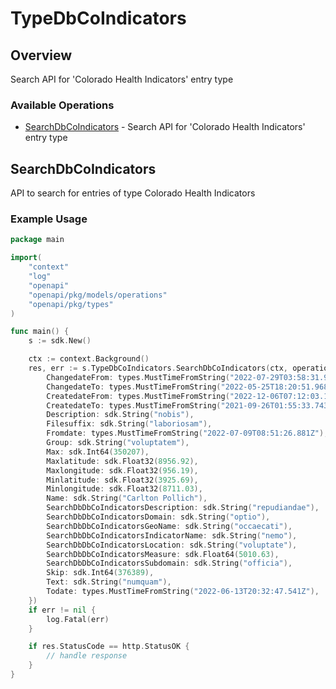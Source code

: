 # TypeDbCoIndicators

## Overview

Search API for 'Colorado Health Indicators' entry type

### Available Operations

* [SearchDbCoIndicators](#searchdbcoindicators) - Search API for 'Colorado Health Indicators' entry type

## SearchDbCoIndicators

API to search for entries of type Colorado Health Indicators

### Example Usage

```go
package main

import(
	"context"
	"log"
	"openapi"
	"openapi/pkg/models/operations"
	"openapi/pkg/types"
)

func main() {
    s := sdk.New()

    ctx := context.Background()
    res, err := s.TypeDbCoIndicators.SearchDbCoIndicators(ctx, operations.SearchDbCoIndicatorsRequest{
        ChangedateFrom: types.MustTimeFromString("2022-07-29T03:58:31.955Z"),
        ChangedateTo: types.MustTimeFromString("2022-05-25T18:20:51.968Z"),
        CreatedateFrom: types.MustTimeFromString("2022-12-06T07:12:03.115Z"),
        CreatedateTo: types.MustTimeFromString("2021-09-26T01:55:33.743Z"),
        Description: sdk.String("nobis"),
        Filesuffix: sdk.String("laboriosam"),
        Fromdate: types.MustTimeFromString("2022-07-09T08:51:26.881Z"),
        Group: sdk.String("voluptatem"),
        Max: sdk.Int64(350207),
        Maxlatitude: sdk.Float32(8956.92),
        Maxlongitude: sdk.Float32(956.19),
        Minlatitude: sdk.Float32(3925.69),
        Minlongitude: sdk.Float32(8711.03),
        Name: sdk.String("Carlton Pollich"),
        SearchDbDbCoIndicatorsDescription: sdk.String("repudiandae"),
        SearchDbDbCoIndicatorsDomain: sdk.String("optio"),
        SearchDbDbCoIndicatorsGeoName: sdk.String("occaecati"),
        SearchDbDbCoIndicatorsIndicatorName: sdk.String("nemo"),
        SearchDbDbCoIndicatorsLocation: sdk.String("voluptate"),
        SearchDbDbCoIndicatorsMeasure: sdk.Float64(5010.63),
        SearchDbDbCoIndicatorsSubdomain: sdk.String("officia"),
        Skip: sdk.Int64(376389),
        Text: sdk.String("numquam"),
        Todate: types.MustTimeFromString("2022-06-13T20:32:47.541Z"),
    })
    if err != nil {
        log.Fatal(err)
    }

    if res.StatusCode == http.StatusOK {
        // handle response
    }
}
```
